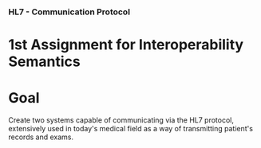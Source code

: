 ### HL7 - Communication Protocol ###

# 1st Assignment for Interoperability Semantics #

# Goal #

Create two systems capable of communicating via the HL7 protocol, extensively used in today's medical field as a way of transmitting patient's records and exams.
